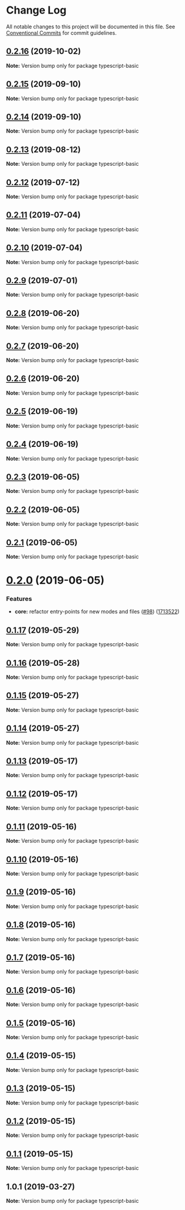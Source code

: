 # Change Log

All notable changes to this project will be documented in this file.
See [Conventional Commits](https://conventionalcommits.org) for commit guidelines.

## [0.2.16](https://github.com/frontity/frontity/compare/typescript-basic@0.2.15...typescript-basic@0.2.16) (2019-10-02)

**Note:** Version bump only for package typescript-basic





## [0.2.15](https://github.com/frontity/frontity/compare/typescript-basic@0.2.14...typescript-basic@0.2.15) (2019-09-10)

**Note:** Version bump only for package typescript-basic





## [0.2.14](https://github.com/frontity/frontity/compare/typescript-basic@0.2.13...typescript-basic@0.2.14) (2019-09-10)

**Note:** Version bump only for package typescript-basic





## [0.2.13](https://github.com/frontity/frontity/compare/typescript-basic@0.2.12...typescript-basic@0.2.13) (2019-08-12)

**Note:** Version bump only for package typescript-basic





## [0.2.12](https://github.com/frontity/frontity/compare/typescript-basic@0.2.11...typescript-basic@0.2.12) (2019-07-12)

**Note:** Version bump only for package typescript-basic





## [0.2.11](https://github.com/frontity/frontity/compare/typescript-basic@0.2.10...typescript-basic@0.2.11) (2019-07-04)

**Note:** Version bump only for package typescript-basic





## [0.2.10](https://github.com/frontity/frontity/compare/typescript-basic@0.2.9...typescript-basic@0.2.10) (2019-07-04)

**Note:** Version bump only for package typescript-basic





## [0.2.9](https://github.com/frontity/frontity/compare/typescript-basic@0.2.8...typescript-basic@0.2.9) (2019-07-01)

**Note:** Version bump only for package typescript-basic





## [0.2.8](https://github.com/frontity/frontity/compare/typescript-basic@0.2.7...typescript-basic@0.2.8) (2019-06-20)

**Note:** Version bump only for package typescript-basic





## [0.2.7](https://github.com/frontity/frontity/compare/typescript-basic@0.2.6...typescript-basic@0.2.7) (2019-06-20)

**Note:** Version bump only for package typescript-basic





## [0.2.6](https://github.com/frontity/frontity/compare/typescript-basic@0.2.5...typescript-basic@0.2.6) (2019-06-20)

**Note:** Version bump only for package typescript-basic





## [0.2.5](https://github.com/frontity/frontity/compare/typescript-basic@0.2.4...typescript-basic@0.2.5) (2019-06-19)

**Note:** Version bump only for package typescript-basic





## [0.2.4](https://github.com/frontity/frontity/compare/typescript-basic@0.2.3...typescript-basic@0.2.4) (2019-06-19)

**Note:** Version bump only for package typescript-basic





## [0.2.3](https://github.com/frontity/frontity/compare/typescript-basic@0.2.2...typescript-basic@0.2.3) (2019-06-05)

**Note:** Version bump only for package typescript-basic





## [0.2.2](https://github.com/frontity/frontity/compare/typescript-basic@0.2.1...typescript-basic@0.2.2) (2019-06-05)

**Note:** Version bump only for package typescript-basic





## [0.2.1](https://github.com/frontity/frontity/compare/typescript-basic@0.2.0...typescript-basic@0.2.1) (2019-06-05)

**Note:** Version bump only for package typescript-basic





# [0.2.0](https://github.com/frontity/frontity/compare/typescript-basic@0.1.17...typescript-basic@0.2.0) (2019-06-05)


### Features

* **core:** refactor entry-points for new modes and files ([#98](https://github.com/frontity/frontity/issues/98)) ([1713522](https://github.com/frontity/frontity/commit/1713522))





## [0.1.17](https://github.com/frontity/frontity/compare/typescript-basic@0.1.16...typescript-basic@0.1.17) (2019-05-29)

**Note:** Version bump only for package typescript-basic





## [0.1.16](https://github.com/frontity/frontity/compare/typescript-basic@0.1.15...typescript-basic@0.1.16) (2019-05-28)

**Note:** Version bump only for package typescript-basic





## [0.1.15](https://github.com/frontity/frontity/compare/typescript-basic@0.1.14...typescript-basic@0.1.15) (2019-05-27)

**Note:** Version bump only for package typescript-basic





## [0.1.14](https://github.com/frontity/frontity/compare/typescript-basic@0.1.13...typescript-basic@0.1.14) (2019-05-27)

**Note:** Version bump only for package typescript-basic





## [0.1.13](https://github.com/frontity/frontity/compare/typescript-basic@0.1.12...typescript-basic@0.1.13) (2019-05-17)

**Note:** Version bump only for package typescript-basic





## [0.1.12](https://github.com/frontity/frontity/compare/typescript-basic@0.1.11...typescript-basic@0.1.12) (2019-05-17)

**Note:** Version bump only for package typescript-basic





## [0.1.11](https://github.com/frontity/frontity/compare/typescript-basic@0.1.10...typescript-basic@0.1.11) (2019-05-16)

**Note:** Version bump only for package typescript-basic





## [0.1.10](https://github.com/frontity/frontity/compare/typescript-basic@0.1.9...typescript-basic@0.1.10) (2019-05-16)

**Note:** Version bump only for package typescript-basic





## [0.1.9](https://github.com/frontity/frontity/compare/typescript-basic@0.1.8...typescript-basic@0.1.9) (2019-05-16)

**Note:** Version bump only for package typescript-basic





## [0.1.8](https://github.com/frontity/frontity/compare/typescript-basic@0.1.7...typescript-basic@0.1.8) (2019-05-16)

**Note:** Version bump only for package typescript-basic





## [0.1.7](https://github.com/frontity/frontity/compare/typescript-basic@0.1.6...typescript-basic@0.1.7) (2019-05-16)

**Note:** Version bump only for package typescript-basic





## [0.1.6](https://github.com/frontity/frontity/compare/typescript-basic@0.1.5...typescript-basic@0.1.6) (2019-05-16)

**Note:** Version bump only for package typescript-basic





## [0.1.5](https://github.com/frontity/frontity/compare/typescript-basic@0.1.4...typescript-basic@0.1.5) (2019-05-16)

**Note:** Version bump only for package typescript-basic





## [0.1.4](https://github.com/frontity/frontity/compare/typescript-basic@0.1.3...typescript-basic@0.1.4) (2019-05-15)

**Note:** Version bump only for package typescript-basic





## [0.1.3](https://github.com/frontity/frontity/compare/typescript-basic@0.1.2...typescript-basic@0.1.3) (2019-05-15)

**Note:** Version bump only for package typescript-basic





## [0.1.2](https://github.com/frontity/frontity/compare/typescript-basic@0.1.1...typescript-basic@0.1.2) (2019-05-15)

**Note:** Version bump only for package typescript-basic





## [0.1.1](https://github.com/frontity/frontity/compare/typescript-basic@1.0.1...typescript-basic@0.1.1) (2019-05-15)

**Note:** Version bump only for package typescript-basic





## 1.0.1 (2019-03-27)

**Note:** Version bump only for package typescript-basic
